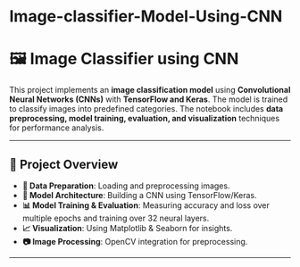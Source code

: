 # Image-classifier-Model-Using-CNN
# 🖼️ Image Classifier using CNN  

This project implements an **image classification model** using **Convolutional Neural Networks (CNNs)** with **TensorFlow and Keras**. The model is trained to classify images into predefined categories. The notebook includes **data preprocessing, model training, evaluation, and visualization** techniques for performance analysis.  

---

## 📌 Project Overview  

- **📂 Data Preparation**: Loading and preprocessing images.  
- **🧠 Model Architecture**: Building a CNN using TensorFlow/Keras.  
- **📊 Model Training & Evaluation**: Measuring accuracy and loss over multiple epochs and training over 32 neural layers.
- **📈 Visualization**: Using Matplotlib & Seaborn for insights.  
- **📷 Image Processing**: OpenCV integration for preprocessing.  

---
